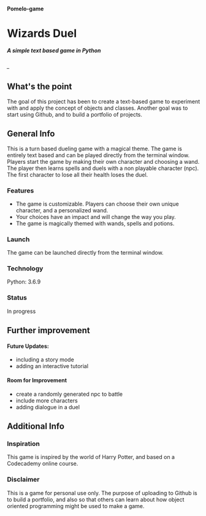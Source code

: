 #### Pomelo-game
# Wizards Duel
##### A simple text based game in Python

######  _
## What's the point
The goal of this project has been to create a text-based game to experiment with and apply the concept of objects and classes. Another goal was to start using Github, and to build a portfolio of projects.

## General Info
This is a turn based dueling game with a magical theme. The game is entirely text based and can be played directly from the terminal window. Players start the game by making their own character and choosing a wand. The player then learns spells and duels with a non playable character (npc). The first character to lose all their health loses the duel. 

### Features
- The game is customizable. Players can choose their own unique character, and a personalized wand.
- Your choices have an impact and will change the way you play.
- The game is magically themed with wands, spells and potions.

### Launch

The game can be launched directly from the terminal window. 

### Technology
Python: 3.6.9

### Status
In progress

## Further improvement

#### Future Updates:
- including a story mode
- adding an interactive tutorial

#### Room for Improvement
- create a randomly generated npc to battle
- include more characters
- adding dialogue in a duel

## Additional Info

### Inspiration

This game is inspired by the world of Harry Potter, and based on a Codecademy online course.

### Disclaimer
This is a game for personal use only. The purpose of uploading to Github is to build a portfolio, and also so that others can learn about how object oriented programming might be used to make a game.  

